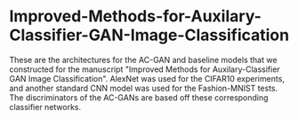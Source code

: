 # Improved-Methods-for-Auxilary-Classifier-GAN-Image-Classification
These are the architectures for the AC-GAN and baseline models that we constructed for the manuscript "Improved Methods for Auxilary-Classifier GAN Image Classification".
AlexNet was used for the CIFAR10 experiments, and another standard CNN model was used for the Fashion-MNIST tests. The discriminators of the AC-GANs are based off these corresponding
classifier networks. 
